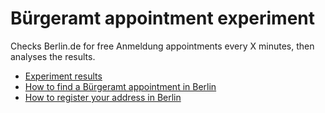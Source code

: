 # Bürgeramt appointment experiment

Checks Berlin.de for free Anmeldung appointments every X minutes, then analyses the results.

* [Experiment results](https://nicolasbouliane.com/blog/berlin-buergeramt-experiment)
* [How to find a Bürgeramt appointment in Berlin](https://allaboutberlin.com/guides/berlin-burgeramt-appointment)
* [How to register your address in Berlin](https://allaboutberlin.com/guides/anmeldung-in-english-berlin)